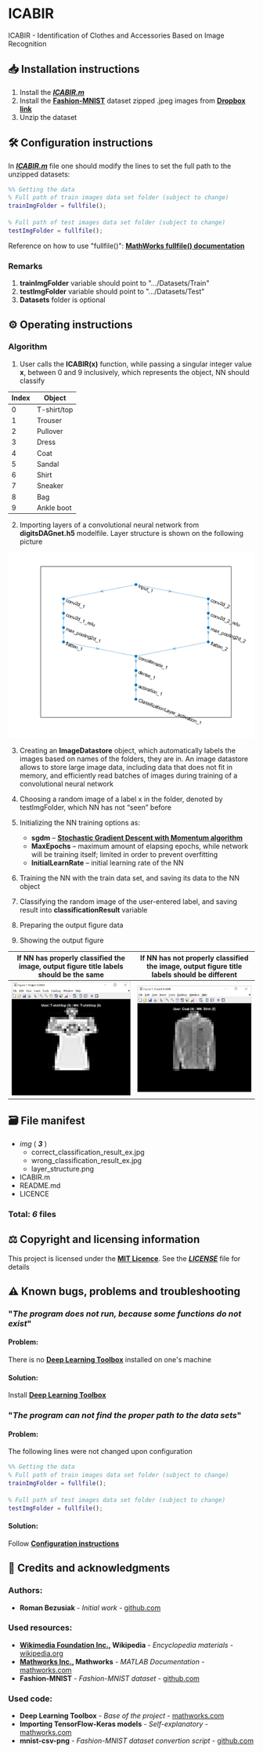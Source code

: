 # ICABIR

ICABIR - Identification of Clothes and Accessories Based on Image Recognition

## 📥 Installation instructions

1. Install the [**_ICABIR.m_**](ICABIR.m)
2. Install the [**Fashion-MNIST**](https://github.com/zalandoresearch/fashion-mnist) dataset zipped .jpeg images from [**Dropbox link**](https://www.dropbox.com/s/3sddmn90pf50zi6/Datasets.zip?dl=0)
3. Unzip the dataset

## 🛠 Configuration instructions

In [**_ICABIR.m_**](ICABIR.m) file one should modify the lines to set the full path to the unzipped datasets:

```matlab
%% Getting the data
% Full path of train images data set folder (subject to change)
trainImgFolder = fullfile();

% Full path of test images data set folder (subject to change)
testImgFolder = fullfile();
```

Reference on how to use "fullfile()": [**MathWorks fullfile() documentation**](https://se.mathworks.com/help/matlab/ref/fullfile.html)

### Remarks

1. **trainImgFolder** variable should point to ".../Datasets/Train"
2. **testImgFolder** variable should point to ".../Datasets/Test"
3. **Datasets** folder is optional

## ⚙️ Operating instructions

### Algorithm

1. User calls the **ICABIR(x)** function, while passing a singular integer value **x**, between 0 and 9 inclusively, which represents the object, NN should classify

Index | Object
----- | ------
0 | T-shirt/top
1 | Trouser
2 | Pullover
3 | Dress
4 | Coat
5 | Sandal
6 | Shirt
7 | Sneaker
8 | Bag
9 | Ankle boot

2. Importing layers of a convolutional neural network from **digitsDAGnet.h5** modelfile. Layer structure is shown on the following picture

![Layer structure](img/layer_structure.png)

3.	Creating an **ImageDatastore** object, which automatically labels the images based on names of the folders, they are in. An image datastore allows to store large image data, including data that does not fit in memory, and efficiently read batches of images during training of a convolutional neural network

4.	Choosing a random image of a label x in the folder, denoted by testImgFolder, which NN has not “seen” before

5.	Initializing the NN training options as:
    - **sgdm** – [**Stochastic Gradient Descent with Momentum algorithm**](https://en.wikipedia.org/wiki/Stochastic_gradient_descent)
    - **MaxEpochs** – maximum amount of elapsing epochs, while network will be training itself; limited in order to prevent overfitting
    - **InitialLearnRate** – initial learning rate of the NN
6.	Training the NN with the train data set, and saving its data to the NN object
7.	Classifying the random image of the user-entered label, and saving result into **classificationResult** variable
8.	Preparing the output figure data
9.	Showing the output figure

If NN has properly classified the image, output figure title labels should be the same | If NN has not properly classified the image, output figure title labels should be different
-------------------------------------------------------------------------------------- | -------------------------------------------------------------------------------------------
![Correct result](img/correct_classification_result_ex.jpg) | ![Incorrect result](img/incorrect_classification_result_ex.jpg)

## 🗃 File manifest

- _img_ ( **_3_** )
	- correct_classification_result_ex.jpg
	- wrong_classification_result_ex.jpg
	- layer_structure.png
- ICABIR.m
- README.md
- LICENCE

### Total: **_6_** files

## ⚖️ Copyright and licensing information

This project is licensed under the [**MIT Licence**](https://en.wikipedia.org/wiki/MIT_License). 
See the [**_LICENSE_**](LICENSE) file for details

## ⚠️ Known bugs, problems and troubleshooting

### "_The program does not run, because some functions do not exist_"

#### Problem:
	
There is no [**Deep Learning Toolbox**](https://se.mathworks.com/products/deep-learning.html) installed on one's machine

#### Solution:

Install [**Deep Learning Toolbox**](https://se.mathworks.com/products/deep-learning.html)

### "_The program can not find the proper path to the data sets_"

#### Problem:
	
The following lines were not changed upon configuration

```matlab
%% Getting the data
% Full path of train images data set folder (subject to change)
trainImgFolder = fullfile();

% Full path of test images data set folder (subject to change)
testImgFolder = fullfile();
```

#### Solution:

Follow [**Configuration instructions**](https://github.com/roman-bezusiak/ICABIR#configuration-instructions)

## 👏 Credits and acknowledgments

### Authors:
- **Roman Bezusiak** - _Initial work_ - [github.com](https://github.com/roman-bezusiak)

### Used resources:
- **[Wikimedia Foundation Inc.](https://wikimediafoundation.org/wiki/Home), Wikipedia** - _Encyclopedia materials_ - [wikipedia.org](https://www.wikipedia.org/)
- **[Mathworks Inc.](https://se.mathworks.com/), Mathworks** - _MATLAB Documentation_ - [mathworks.com](https://se.mathworks.com/help/)
- **Fashion-MNIST** - _Fashion-MNIST dataset_ - [github.com](https://github.com/zalandoresearch/fashion-mnist)

### Used code:
- **Deep Learning Toolbox** - _Base of the project_ - [mathworks.com](https://se.mathworks.com/products/deep-learning.html)
- **Importing TensorFlow-Keras models** - _Self-explanatory_ -[mathworks.com](https://se.mathworks.com/matlabcentral/fileexchange/64649-deep-learning-toolbox-importer-for-tensorflow-keras-models)
- **mnist-csv-png** - _Fashion-MNIST dataset convertion script_ - [github.com](https://github.com/pjreddie/mnist-csv-png)
